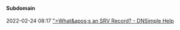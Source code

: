 ####  Subdomain

2022-02-24 08:17 [&quot;&gt;What&amp;apos;s an SRV Record? - DNSimple Help](https://support.dnsimple.com/articles/srv-record/)




